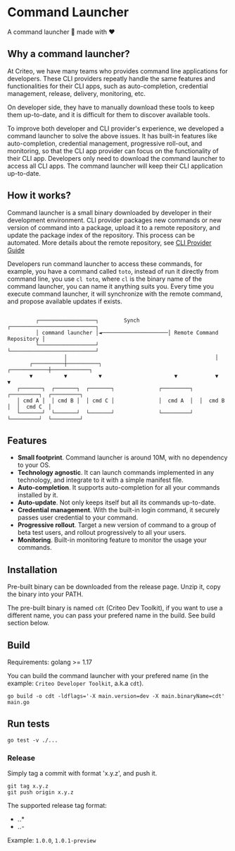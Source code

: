 # Command Launcher

A command launcher 🚀 made with ❤️

## Why a command launcher?

At Criteo, we have many teams who provides command line applications for developers. These CLI providers repeatly handle the same features and functionalities for their CLI apps, such as auto-completion, credential management, release, delivery, monitoring, etc.

On developer side, they have to manually download these tools to keep them up-to-date, and it is difficult for them to discover available tools.

To improve both developer and CLI provider's experience, we developed a command launcher to solve the above issues. It has built-in features like auto-completion, credential management, progressive roll-out, and monitoring, so that the CLI app provider can focus on the functionality of their CLI app. Developers only need to download the command launcher to access all CLI apps. The command launcher will keep their CLI application up-to-date.

## How it works?

Command launcher is a small binary downloaded by developer in their development environment. CLI provider packages new commands or new version of command into a package, upload it to a remote repository, and update the package index of the repository. This process can be automated. More details about the remote repository, see [CLI Provider Guide](doc/CLI_PROVIDER_GUIDE.md)

Developers run command launcher to access these commands, for example, you have a command called `toto`, instead of run it directly from command line, you use `cl toto`, where `cl` is the binary name of the command launcher, you can name it anything suits you. Every time you execute command launcher, it will synchronize with the remote command, and propose available updates if exists.

```

         ┌──────────────────┐        Synch         ┌───────────────────────────┐
         │ command launcher │◄─────────────────────│ Remote Command Repository │
         └──────────────────┘                      └───────────────────────────┘
                  │                                               │
       ┌──────────┼──────────┐                       ┌────────────┼────────────┐
       ▼          ▼          ▼                       ▼            ▼            ▼
   ┌───────┐  ┌───────┐  ┌───────┐              ┌─────────┐  ┌─────────┐  ┌─────────┐
   │ cmd A │  │ cmd B │  │ cmd C │              │  cmd A  │  │  cmd B  │  │  cmd C  │
   └───────┘  └───────┘  └───────┘              └─────────┘  └─────────┘  └─────────┘
```

## Features

- **Small footprint**. Command launcher is around 10M, with no dependency to your OS.
- **Technology agnostic**. It can launch commands implemented in any technology, and integrate to it with a simple manifest file.
- **Auto-completion**. It supports auto-completion for all your commands installed by it.
- **Auto-update**. Not only keeps itself but all its commands up-to-date.
- **Credential management**. With the built-in login command, it securely passes user credential to your command.
- **Progressive rollout**. Target a new version of command to a group of beta test users, and rollout progressively to all your users.
- **Monitoring**. Built-in monitoring feature to monitor the usage your commands.

## Installation

Pre-built binary can be downloaded from the release page. Unzip it, copy the binary into your PATH.

The pre-built binary is named `cdt` (Criteo Dev Toolkit), if you want to use a different name, you can pass your prefered name in the build. See build section below.

## Build

Requirements: golang >= 1.17

You can build the command launcher with your prefered name (in the example: `Criteo Developer Toolkit`, a.k.a `cdt`).
```
go build -o cdt -ldflags='-X main.version=dev -X main.binaryName=cdt' main.go
```

## Run tests

```
go test -v ./...
```


### Release

Simply tag a commit with format 'x.y.z', and push it.

```
git tag x.y.z
git push origin x.y.z
```

The supported release tag format:

- *.*.*
- *.*.*-*

Example: `1.0.0`, `1.0.1-preview`
